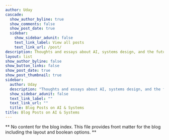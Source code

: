 ```yaml
---
author: Uday
cascade:
  show_author_byline: true
  show_comments: false
  show_post_date: true
  sidebar:
    show_sidebar_adunit: false
    text_link_label: View all posts
    text_link_url: /post/
description: Thoughts and essays about AI, systems design, and the future of technology
layout: list
show_author_byline: false
show_button_links: false
show_post_date: true
show_post_thumbnail: true
sidebar:
  author: Uday
  description: "Thoughts and essays about AI, systems design, and the future of technology"
  show_sidebar_adunit: false
  text_link_label: ""
  text_link_url: ""
  title: Blog Posts on AI & Systems
title: Blog Posts on AI & Systems
---
```


** No content for the blog index. This file provides front matter for the blog including the layout and boolean options. **